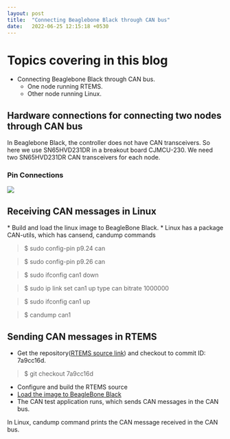 ```yaml
---
layout: post
title:  "Connecting Beaglebone Black through CAN bus"
date:   2022-06-25 12:15:18 +0530
---
```


<h1>Topics covering in this blog</h1>

* Connecting Beaglebone Black through CAN bus.
	* One node running RTEMS.
	* Other node running Linux.

<h2>Hardware connections for connecting two nodes through CAN bus</h2>
In Beaglebone Black, the controller does not have CAN transceivers. So here we use SN65HVD231DR in a breakout board CJMCU-230.
We need two SN65HVD231DR CAN transceivers for each node.

<h3>Pin Connections</h3>

![](/docs/CAN_transceiver.png)

<h2>Receiving CAN messages in Linux</h2>
* Build and load the linux image to BeagleBone Black.
* Linux has a package CAN-utils, which has cansend, candump commands

> $ sudo config-pin p9.24 can

> $ sudo config-pin p9.26 can

> $ sudo ifconfig can1 down

> $ sudo ip link set can1 up type can bitrate 1000000

> $ sudo ifconfig can1 up

> $ candump can1

<h2>Sending CAN messages in RTEMS</h2>


* Get the repository([RTEMS source link](https://gitlab.com/slpp95prashanth/gsoc-2022/-/tree/can)) and checkout to commit ID: 7a9cc16d.
> $ git checkout 7a9cc16d

* Configure and build the RTEMS source
* [Load the image to BeagleBone Black](https://common-logs.github.io/docs/2022/06/05/Boot-RTEMS-over-network-in-BBB.html)
* The CAN test application runs, which sends CAN messages in the CAN bus.

In Linux, candump command prints the CAN message received in the CAN bus.
